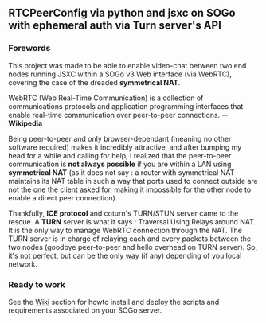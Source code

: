 ## RTCPeerConfig via python and jsxc on SOGo with ephemeral auth via Turn server's API

### Forewords
This project was made to be able to enable video-chat between two end nodes running JSXC within a SOGo v3 Web interface (via WebRTC), covering the case of the dreaded **symmetrical NAT**. 

WebRTC (Web Real-Time Communication) is a collection of communications protocols and application programming interfaces that enable real-time communication over peer-to-peer connections. -- **Wikipedia**

Being peer-to-peer and only browser-dependant (meaning no other software required) makes it incredibly attractive, and after bumping my head for a while and calling for help, I realized that the peer-to-peer communication is **not always possible** if you are within a LAN using **symmetrical NAT** (as it does not say : a router with symmetrical NAT maintains its NAT table in such a way that ports used to connect outside are not the one the client asked for, making it impossible for the other node to enable a direct peer connection).

Thankfully, **ICE protocol** and coturn's TURN/STUN server came to the rescue. A **TURN** server is what it says : Traversal Using Relays around NAT. It is the only way to manage WebRTC connection through the NAT. The TURN server is in charge of relaying each and every packets between the two nodes (goodbye peer-to-peer and hello overhead on TURN server).
So, it's not perfect, but can be the only way (if any) depending of you local network.

### Ready to work
See the [Wiki](https://gitlab.nomagic.fr/popi/jsxc-rtcpeerconfig/wikis/home]) section for howto install and deploy the scripts and requirements associated on your SOGo server.
